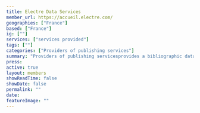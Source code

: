 ```yaml
---
title: Electre Data Services
member_url: https://accueil.electre.com/
geographies: ["France"]
based: ["France"]
ig: [""] 
services: ["services provided"] 
tags: [""]
categories: ["Providers of publishing services"]
summary: "Providers of publishing servicesprovides a bibliographic database of all books produced in France."
press:
active: true
layout: members
showReadTime: false
showDate: false
permalink: ""
date: 
featureImage: ""
---
```


